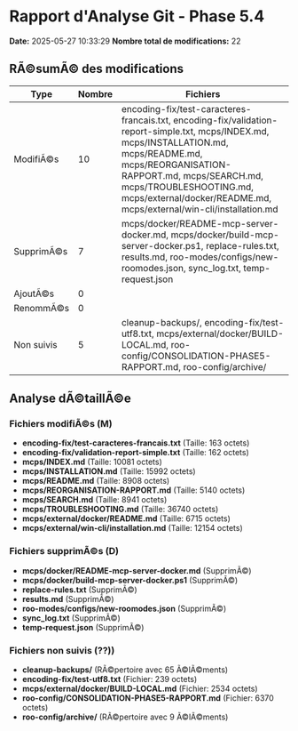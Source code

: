 ﻿# Rapport d'Analyse Git - Phase 5.4
**Date:** 2025-05-27 10:33:29
**Nombre total de modifications:** 22

## RÃ©sumÃ© des modifications

| Type | Nombre | Fichiers |
|------|--------|----------|
| ModifiÃ©s | 10 | encoding-fix/test-caracteres-francais.txt, encoding-fix/validation-report-simple.txt, mcps/INDEX.md, mcps/INSTALLATION.md, mcps/README.md, mcps/REORGANISATION-RAPPORT.md, mcps/SEARCH.md, mcps/TROUBLESHOOTING.md, mcps/external/docker/README.md, mcps/external/win-cli/installation.md |
| SupprimÃ©s | 7 | mcps/docker/README-mcp-server-docker.md, mcps/docker/build-mcp-server-docker.ps1, replace-rules.txt, results.md, roo-modes/configs/new-roomodes.json, sync_log.txt, temp-request.json |
| AjoutÃ©s | 0 |  |
| RenommÃ©s | 0 |  |
| Non suivis | 5 | cleanup-backups/, encoding-fix/test-utf8.txt, mcps/external/docker/BUILD-LOCAL.md, roo-config/CONSOLIDATION-PHASE5-RAPPORT.md, roo-config/archive/ |

## Analyse dÃ©taillÃ©e

### Fichiers modifiÃ©s (M)
- **encoding-fix/test-caracteres-francais.txt** (Taille: 163 octets)
- **encoding-fix/validation-report-simple.txt** (Taille: 162 octets)
- **mcps/INDEX.md** (Taille: 10081 octets)
- **mcps/INSTALLATION.md** (Taille: 15992 octets)
- **mcps/README.md** (Taille: 8908 octets)
- **mcps/REORGANISATION-RAPPORT.md** (Taille: 5140 octets)
- **mcps/SEARCH.md** (Taille: 8941 octets)
- **mcps/TROUBLESHOOTING.md** (Taille: 36740 octets)
- **mcps/external/docker/README.md** (Taille: 6715 octets)
- **mcps/external/win-cli/installation.md** (Taille: 12154 octets)

### Fichiers supprimÃ©s (D)
- **mcps/docker/README-mcp-server-docker.md** (SupprimÃ©)
- **mcps/docker/build-mcp-server-docker.ps1** (SupprimÃ©)
- **replace-rules.txt** (SupprimÃ©)
- **results.md** (SupprimÃ©)
- **roo-modes/configs/new-roomodes.json** (SupprimÃ©)
- **sync_log.txt** (SupprimÃ©)
- **temp-request.json** (SupprimÃ©)

### Fichiers non suivis (??))
- **cleanup-backups/** (RÃ©pertoire avec 65 Ã©lÃ©ments)
- **encoding-fix/test-utf8.txt** (Fichier: 239 octets)
- **mcps/external/docker/BUILD-LOCAL.md** (Fichier: 2534 octets)
- **roo-config/CONSOLIDATION-PHASE5-RAPPORT.md** (Fichier: 6370 octets)
- **roo-config/archive/** (RÃ©pertoire avec 9 Ã©lÃ©ments)
